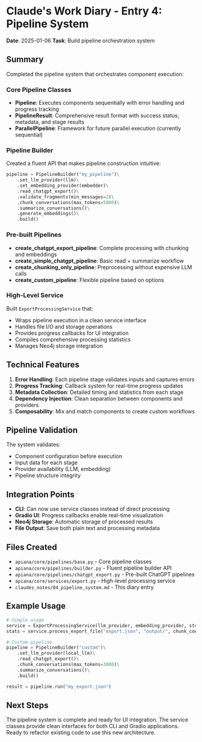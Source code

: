 # Claude's Work Diary - Entry 4: Pipeline System

**Date**: 2025-01-06
**Task**: Build pipeline orchestration system

## Summary

Completed the pipeline system that orchestrates component execution:

### Core Pipeline Classes
- **Pipeline**: Executes components sequentially with error handling and progress tracking
- **PipelineResult**: Comprehensive result format with success status, metadata, and stage results
- **ParallelPipeline**: Framework for future parallel execution (currently sequential)

### Pipeline Builder
Created a fluent API that makes pipeline construction intuitive:
```python
pipeline = PipelineBuilder("my_pipeline")\
    .set_llm_provider(llm)\
    .set_embedding_provider(embedder)\
    .read_chatgpt_export()\
    .validate_fragments(min_messages=2)\
    .chunk_conversations(max_tokens=5000)\
    .summarize_conversations()\
    .generate_embeddings()\
    .build()
```

### Pre-built Pipelines
- **create_chatgpt_export_pipeline**: Complete processing with chunking and embeddings
- **create_simple_chatgpt_pipeline**: Basic read + summarize workflow
- **create_chunking_only_pipeline**: Preprocessing without expensive LLM calls
- **create_custom_pipeline**: Flexible pipeline based on options

### High-Level Service
Built `ExportProcessingService` that:
- Wraps pipeline execution in a clean service interface
- Handles file I/O and storage operations
- Provides progress callbacks for UI integration
- Compiles comprehensive processing statistics
- Manages Neo4j storage integration

## Technical Features

1. **Error Handling**: Each pipeline stage validates inputs and captures errors
2. **Progress Tracking**: Callback system for real-time progress updates
3. **Metadata Collection**: Detailed timing and statistics from each stage
4. **Dependency Injection**: Clean separation between components and providers
5. **Composability**: Mix and match components to create custom workflows

## Pipeline Validation

The system validates:
- Component configuration before execution
- Input data for each stage
- Provider availability (LLM, embedding)
- Pipeline structure integrity

## Integration Points

- **CLI**: Can now use service classes instead of direct processing
- **Gradio UI**: Progress callbacks enable real-time visualization
- **Neo4j Storage**: Automatic storage of processed results
- **File Output**: Save both plain text and processing metadata

## Files Created
- `apiana/core/pipelines/base.py` - Core pipeline classes
- `apiana/core/pipelines/builder.py` - Fluent pipeline builder API
- `apiana/core/pipelines/chatgpt_export.py` - Pre-built ChatGPT pipelines
- `apiana/core/services/export.py` - High-level processing service
- `claudes_notes/04_pipeline_system.md` - This diary entry

## Example Usage
```python
# Simple usage
service = ExportProcessingService(llm_provider, embedding_provider, storage)
stats = service.process_export_file("export.json", "output/", chunk_conversations=True)

# Custom pipeline
pipeline = PipelineBuilder("custom")\
    .set_llm_provider(local_llm)\
    .read_chatgpt_export()\
    .chunk_conversations(max_tokens=3000)\
    .summarize_conversations()\
    .build()

result = pipeline.run("my_export.json")
```

## Next Steps

The pipeline system is complete and ready for UI integration. The service classes provide clean interfaces for both CLI and Gradio applications. Ready to refactor existing code to use this new architecture.